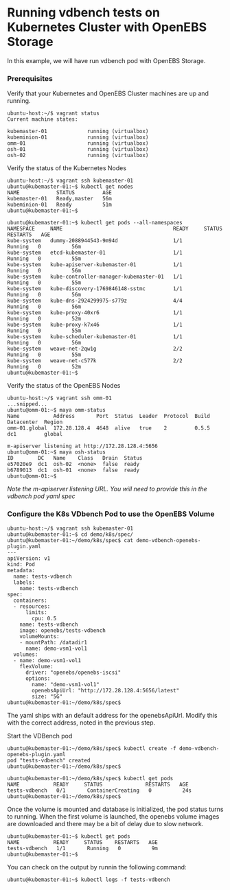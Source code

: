 # Running vdbench tests on Kubernetes Cluster with OpenEBS Storage

In this example, we will have run vdbench pod with OpenEBS Storage. 

### Prerequisites

Verify that your Kubernetes and OpenEBS Cluster machines are up and running.

```
ubuntu-host:~/$ vagrant status
Current machine states:

kubemaster-01             running (virtualbox)
kubeminion-01             running (virtualbox)
omm-01                    running (virtualbox)
osh-01                    running (virtualbox)
osh-02                    running (virtualbox)
```

Verify the status of the Kubernetes Nodes
```
ubuntu-host:~/$ vagrant ssh kubemaster-01
ubuntu@kubemaster-01:~$ kubectl get nodes
NAME            STATUS         AGE
kubemaster-01   Ready,master   56m
kubeminion-01   Ready          51m
ubuntu@kubemaster-01:~$ 

ubuntu@kubemaster-01:~$ kubectl get pods --all-namespaces
NAMESPACE     NAME                                    READY     STATUS    RESTARTS   AGE
kube-system   dummy-2088944543-9m94d                  1/1       Running   0          56m
kube-system   etcd-kubemaster-01                      1/1       Running   0          55m
kube-system   kube-apiserver-kubemaster-01            1/1       Running   0          56m
kube-system   kube-controller-manager-kubemaster-01   1/1       Running   0          55m
kube-system   kube-discovery-1769846148-sstmc         1/1       Running   0          56m
kube-system   kube-dns-2924299975-s779z               4/4       Running   0          56m
kube-system   kube-proxy-40xr6                        1/1       Running   0          52m
kube-system   kube-proxy-k7x46                        1/1       Running   0          55m
kube-system   kube-scheduler-kubemaster-01            1/1       Running   0          56m
kube-system   weave-net-2qw1g                         2/2       Running   0          55m
kube-system   weave-net-c577k                         2/2       Running   0          52m
ubuntu@kubemaster-01:~$ 

```

Verify the status of the OpenEBS Nodes
```
ubuntu-host:~/$ vagrant ssh omm-01
...snipped...
ubuntu@omm-01:~$ maya omm-status
Name           Address       Port  Status  Leader  Protocol  Build  Datacenter  Region
omm-01.global  172.28.128.4  4648  alive   true    2         0.5.5  dc1         global

m-apiserver listening at http://172.28.128.4:5656
ubuntu@omm-01:~$ maya osh-status
ID        DC   Name    Class   Drain  Status
e57020e9  dc1  osh-02  <none>  false  ready
b6789013  dc1  osh-01  <none>  false  ready
ubuntu@omm-01:~$ 
```
*Note the m-apiserver listening URL. You will need to provide this in the vdbench pod yaml spec*

### Configure the K8s VDbench Pod to use the OpenEBS Volume

```
ubuntu-host:~/$ vagrant ssh kubemaster-01
ubuntu@kubemaster-01:~$ cd demo/k8s/spec/
ubuntu@kubemaster-01:~/demo/k8s/spec$ cat demo-vdbench-openebs-plugin.yaml 
---
apiVersion: v1
kind: Pod
metadata:
  name: tests-vdbench
  labels:
    name: tests-vdbench
spec:
  containers:
  - resources:
      limits:
        cpu: 0.5
    name: tests-vdbench
    image: openebs/tests-vdbench
    volumeMounts:
    - mountPath: /datadir1
      name: demo-vsm1-vol1
  volumes:
  - name: demo-vsm1-vol1
    flexVolume:
      driver: "openebs/openebs-iscsi"
      options:
        name: "demo-vsm1-vol1"
        openebsApiUrl: "http://172.28.128.4:5656/latest"
        size: "5G"
ubuntu@kubemaster-01:~/demo/k8s/spec$ 
```
The yaml ships with an default address for the openebsApiUrl. Modify this with the correct address, noted in the previous step. 


Start the VDBench pod
```
ubuntu@kubemaster-01:~/demo/k8s/spec$ kubectl create -f demo-vdbench-openebs-plugin.yaml
pod "tests-vdbench" created
ubuntu@kubemaster-01:~/demo/k8s/spec$ 
```

```
ubuntu@kubemaster-01:~/demo/k8s/spec$ kubectl get pods
NAME           READY     STATUS              RESTARTS   AGE
tests-vdbench   0/1       ContainerCreating   0          24s
ubuntu@kubemaster-01:~/demo/k8s/spec$ 
```

Once the volume is mounted and database is initialized, the pod status turns to running. When the first volume is launched, the openebs volume images are downloaded and there may be a bit of delay due to slow network. 

```
ubuntu@kubemaster-01:~$ kubectl get pods
NAME           READY     STATUS    RESTARTS   AGE
tests-vdbench   1/1       Running   0          9m
ubuntu@kubemaster-01:~$ 
```

You can check on the output by runnin the following command:
```
ubuntu@kubemaster-01:~$ kubectl logs -f tests-vdbench
```

